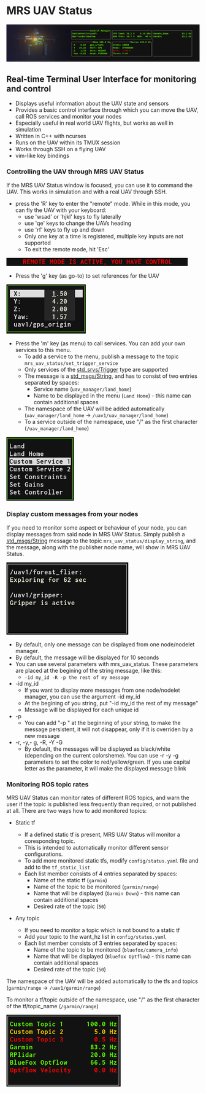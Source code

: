 # MRS UAV Status

![](.fig/thumbnail.jpg)

## Real-time Terminal User Interface for monitoring and control

* Displays useful information about the UAV state and sensors
* Provides a basic control interface through which you can move the UAV, call ROS services and monitor your nodes
* Especially useful in real world UAV flights, but works as well in simulation
* Written in C++ with ncurses
* Runs on the UAV within its TMUX session
* Works through SSH on a flying UAV
* vim-like key bindings

### Controlling the UAV through MRS UAV Status

If the MRS UAV Status window is focused, you can use it to command the UAV. This works in simulation and with a real UAV through SSH.

 * press the 'R' key to enter the "remote" mode. While in this mode, you can fly the UAV with your keyboard:
   * use 'wsad' or 'hjkl' keys to fly laterally
   * use 'qe' keys to change the UAVs heading
   * use 'rf' keys to fly up and down
   * Only one key at a time is registered, multiple key inputs are not supported
   * To exit the remote mode, hit 'Esc'

 ![](.fig/remote_mode.png)

 * Press the 'g' key (as go-to) to set references for the UAV

 ![](.fig/goto.png)

 * Press the 'm' key (as menu) to call services. You can add your own services to this menu.
   * To add a service to the menu, publish a message to the topic ```mrs_uav_status/set_trigger_service```
   * Only services of the [std_srvs/Trigger](http://docs.ros.org/melodic/api/std_srvs/html/srv/Trigger.html) type are supported
   * The message is a [std_msgs/String](http://docs.ros.org/melodic/api/std_msgs/html/msg/String.html), and has to consist of two entries separated by spaces:
     * Service name (```uav_manager/land_home```)
     * Name to be displayed in the menu (```Land Home```) - this name can contain additional spaces
   * The namespace of the UAV will be added automatically (```uav_manager/land_home``` -> ```/uav1/uav_manager/land_home```)
   * To a service outside of the namespace, use "/" as the first character (```/uav_manager/land_home```)

 ![](.fig/custom_service.png)

### Display custom messages from your nodes

If you need to monitor some aspect or behaviour of your node, you can display messages from said node in MRS UAV Status.
Simply publish a [std_msgs/String](http://docs.ros.org/melodic/api/std_msgs/html/msg/String.html) message to the topic ```mrs_uav_status/display_string```, and the message, along with the publisher node name, will show in MRS UAV Status.

 ![](.fig/display_string.png)

 * By default, only one message can be displayed from one node/nodelet manager.
 * By default, the message will be displayed for 10 seconds
 * You can use several parameters with mrs_uav_status. These parameters are placed at the begining of the string message, like this:
    * ```-id my_id -R -p the rest of my message```
 * -id my_id
    * If you want to display more messages from one node/nodelet manager, you can use the argument -id my_id
    * At the begining of you string, put "-id my_id the rest of my message"
    * Message will be displayed for each unique id
* -p
    * You can add "-p " at the beginning of your string, to make the message persistent, it will not disappear, only if it is overriden by a new message
* -r, -y,- g, -R, -Y -G
    * By default, the messages will be displayed as black/white (depending on the current colorsheme). You can use -r -y -g parameters to set the color to red/yellow/green. If you use
      capital letter as the parameter, it will make the displayed message blink

### Monitoring ROS topic rates

MRS UAV Status can monitor rates of different ROS topics, and warn the user if the topic is published less frequently than required, or not published at all. There are two ways how to add monitored topics:

* Static tf
  * If a defined static tf is present, MRS UAV Status will monitor a coresponding topic.
  * This is intended to automatically monitor different sensor configurations.
  * To add more monitored static tfs, modify ```config/status.yaml``` file and add to the ```tf_static_list```
  * Each list member consists of 4 entries separated by spaces:
    * Name of the static tf (```garmin```)
    * Name of the topic to be monitored (```garmin/range```)
    * Name that will be displayed (```Garmin Down```) - this name can contain additional spaces
    * Desired rate of the topic (```50```)

* Any topic
  * If you need to monitor a topic which is not bound to a static tf
  * Add your topic to the want_hz list in ```config/status.yaml```
  * Each list member consists of 3 entries separated by spaces:
    * Name of the topic to be monitored (```bluefox/camera_info```)
    * Name that will be displayed (```Bluefox Optflow```) - this name can contain additional spaces
    * Desired rate of the topic (```50```)

The namespace of the UAV will be added automatically to the tfs and topics (```garmin/range``` -> ```/uav1/garmin/range```)

To monitor a tf/topic outside of the namespace, use "/" as the first character of the tf/topic_name (```/garmin/range```)

 ![](.fig/hz_display.png)
